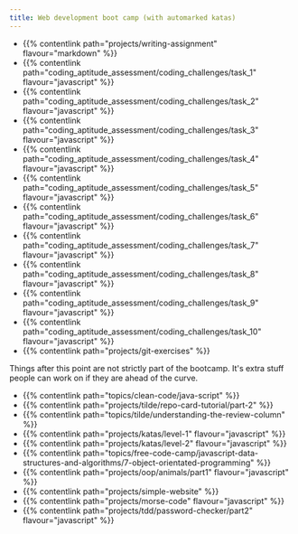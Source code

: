 ```yaml
---
title: Web development boot camp (with automarked katas)
---
```


- {{% contentlink path="projects/writing-assignment" flavour="markdown" %}}
- {{% contentlink path="coding_aptitude_assessment/coding_challenges/task_1" flavour="javascript" %}}
- {{% contentlink path="coding_aptitude_assessment/coding_challenges/task_2" flavour="javascript" %}}
- {{% contentlink path="coding_aptitude_assessment/coding_challenges/task_3" flavour="javascript" %}}
- {{% contentlink path="coding_aptitude_assessment/coding_challenges/task_4" flavour="javascript" %}}
- {{% contentlink path="coding_aptitude_assessment/coding_challenges/task_5" flavour="javascript" %}}
- {{% contentlink path="coding_aptitude_assessment/coding_challenges/task_6" flavour="javascript" %}}
- {{% contentlink path="coding_aptitude_assessment/coding_challenges/task_7" flavour="javascript" %}}
- {{% contentlink path="coding_aptitude_assessment/coding_challenges/task_8" flavour="javascript" %}}
- {{% contentlink path="coding_aptitude_assessment/coding_challenges/task_9" flavour="javascript" %}}
- {{% contentlink path="coding_aptitude_assessment/coding_challenges/task_10" flavour="javascript" %}}
- {{% contentlink path="projects/git-exercises" %}}

Things after this point are not strictly part of the bootcamp. It's extra stuff people can work on if they are ahead of the curve.

- {{% contentlink path="topics/clean-code/java-script" %}}
- {{% contentlink path="projects/tilde/repo-card-tutorial/part-2" %}}
- {{% contentlink path="topics/tilde/understanding-the-review-column" %}}
- {{% contentlink path="projects/katas/level-1" flavour="javascript" %}}
- {{% contentlink path="projects/katas/level-2" flavour="javascript" %}}
- {{% contentlink path="topics/free-code-camp/javascript-data-structures-and-algorithms/7-object-orientated-programming"  %}}
- {{% contentlink path="projects/oop/animals/part1"  flavour="javascript" %}}
- {{% contentlink path="projects/simple-website" %}}
- {{% contentlink path="projects/morse-code" flavour="javascript" %}}
- {{% contentlink path="projects/tdd/password-checker/part2" flavour="javascript" %}}


